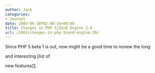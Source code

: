```yaml
---
author: Jack
categories:
- Journal
date: 2003-06-30T02:48:14+00:00
title: Changes in PHP 5/Zend Engine 2.0
url: /2003/changes-in-php-5zend-engine-20/
---
```


Since PHP 5 beta 1 is out, now might be a good time to review the long
  

  
and interesting [list of
  

  
new features][1].

 [1]: http://www.php.net/zend-engine-2.php